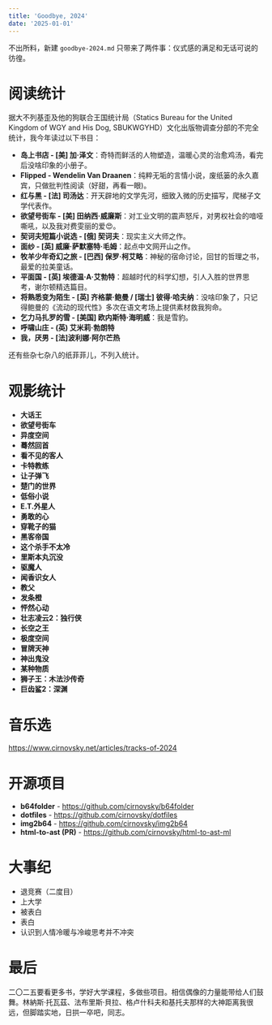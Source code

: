 ```yaml
---
title: 'Goodbye, 2024'
date: '2025-01-01'
---
```


不出所料，新建 `goodbye-2024.md` 只带来了两件事：仪式感的满足和无话可说的彷徨。

# 阅读统计

据大不列基歪及他的狗联合王国统计局（Statics Bureau for the United Kingdom of WGY and His Dog, SBUKWGYHD）文化出版物调查分部的不完全统计，我今年读过以下书目：

- **岛上书店 - [美] 加·泽文**：奇特而鲜活的人物塑造，温暖心灵的治愈鸡汤，看完后没啥印象的小册子。
- **Flipped - Wendelin Van Draanen**：纯粹无垢的言情小说，废纸篓的永久嘉宾，只做批判性阅读（好甜，再看一眼)。
- **红与黑 - [法] 司汤达**：开天辟地的文学先河，细致入微的历史描写，爬梯子文学代表作。
- **欲望号街车 - [美] 田纳西·威廉斯**：对工业文明的震声怒斥，对男权社会的喑哑嘶吼，以及我对费雯丽的爱😍。
- **契诃夫短篇小说选 - [俄] 契诃夫**：现实主义大师之作。
- **面纱 - [英] 威廉·萨默塞特·毛姆**：起点中文网开山之作。
- **牧羊少年奇幻之旅 - [巴西] 保罗·柯艾略**：神秘的宿命讨论，回甘的哲理之书，最爱的拉美童话。
- **平面国 - [英] 埃德温·A·艾勃特**：超越时代的科学幻想，引人入胜的世界思考，谢尔顿精选篇目。
- **将熟悉变为陌生 - [英] 齐格蒙·鲍曼 / [瑞士] 彼得·哈夫纳**：没啥印象了，只记得鲍曼的《流动的现代性》多次在语文考场上提供素材救我狗命。
- **乞力马扎罗的雪 - [美国] 欧内斯特·海明威**：我是雪豹。
- **呼啸山庄 - (英) 艾米莉·勃朗特**
- **我，厌男 - [法]波利娜·阿尔芒热**

还有些杂七杂八的纸菲菲儿，不列入统计。

# 观影统计

- **大话王**
- **欲望号街车**
- **异度空间**
- **蓦然回首**
- **看不见的客人**
- **卡特教练**
- **让子弹飞**
- **楚门的世界**
- **低俗小说**
- **E.T.外星人**
- **勇敢的心**
- **穿靴子的猫**
- **黑客帝国**
- **这个杀手不太冷**
- **里斯本丸沉没**
- **驱魔人**
- **闻香识女人**
- **教父**
- **发条橙**
- **怦然心动**
- **壮志凌云2：独行侠**
- **长空之王**
- **极度空间**
- **冒牌天神**
- **神出鬼没**
- **某种物质**
- **狮子王：木法沙传奇**
- **巨齿鲨2：深渊**

# 音乐选

https://www.cirnovsky.net/articles/tracks-of-2024

# 开源项目

- **b64folder** - https://github.com/cirnovsky/b64folder
- **dotfiles** - https://github.com/cirnovsky/dotfiles
- **img2b64** - https://github.com/cirnovsky/img2b64
- **html-to-ast (PR)** - https://github.com/cirnovsky/html-to-ast-ml

# 大事纪

- 退竞赛（二度目）
- 上大学
- 被表白
- 表白
- 认识到人情冷暖与冷峻思考并不冲突

# 最后

二〇二五要看更多书，学好大学课程，多做些项目。相信偶像的力量能带给人们鼓舞。林納斯·托瓦茲、法布里斯·貝拉、格卢什科夫和基托夫那样的大神距离我很远，但脚踏实地，日拱一卒吧，同志。